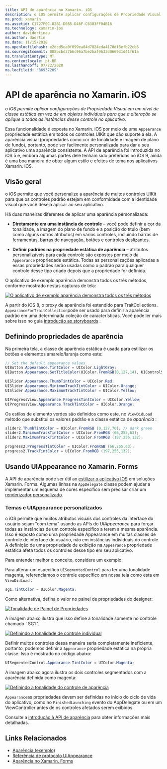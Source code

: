 ```yaml
---
title: API de aparência no Xamarin. iOS
description: o iOS permite aplicar configurações de Propriedade Visual em um nível de classe estática em vez de em objetos individuais para que a alteração se aplique a todas as instâncias desse controle no aplicativo.
ms.prod: xamarin
ms.assetid: C1727F0C-82B1-D085-D46F-C6383FF04B16
ms.technology: xamarin-ios
author: davidortinau
ms.author: daortin
ms.date: 11/15/2018
ms.openlocfilehash: e2dcd5ea0f099ea84d7824eda4170df8efb22cb6
ms.sourcegitcommit: 008bcbd37b6c96a7be2baf0633d066931d41f61a
ms.translationtype: MT
ms.contentlocale: pt-BR
ms.lasthandoff: 07/22/2020
ms.locfileid: "86937209"
---
```

# <a name="appearance-api-in-xamarinios"></a>API de aparência no Xamarin. iOS

_o iOS permite aplicar configurações de Propriedade Visual em um nível de classe estática em vez de em objetos individuais para que a alteração se aplique a todas as instâncias desse controle no aplicativo._

Essa funcionalidade é exposta no Xamarin. iOS por meio de uma `Appearance` propriedade estática em todos os controles UIKit que dão suporte a ela. A aparência visual (propriedades como cor de tonalidade e imagem de plano de fundo), portanto, pode ser facilmente personalizada para dar a seu aplicativo uma aparência consistente. A API de aparência foi introduzida no iOS 5 e, embora algumas partes dele tenham sido preteridas no iOS 9, ainda é uma boa maneira de obter algum estilo e efeitos de tema nos aplicativos Xamarin. iOS.

## <a name="overview"></a>Visão geral

o iOS permite que você personalize a aparência de muitos controles UIKit para que os controles padrão estejam em conformidade com a identidade visual que você deseja aplicar ao seu aplicativo.

Há duas maneiras diferentes de aplicar uma aparência personalizada:

- **Diretamente em uma instância de controle** – você pode definir a cor da tonalidade, a imagem do plano de fundo e a posição do título (bem como alguns outros atributos) em vários controles, incluindo barras de ferramentas, barras de navegação, botões e controles deslizantes.

- **Definir padrões na propriedade estática de aparência** – atributos personalizáveis para cada controle são expostos por meio da `Appearance` propriedade estática. Todas as personalizações aplicadas a essas propriedades serão usadas como o padrão para qualquer controle desse tipo criado depois que a propriedade for definida.

O aplicativo de exemplo aparência demonstra todos os três métodos, conforme mostrado nestas capturas de tela:

[![O aplicativo de exemplo aparência demonstra todos os três métodos](introduction-to-the-appearance-api-images/appearance01-sml.png)](introduction-to-the-appearance-api-images/appearance01.png#lightbox)

A partir do iOS 8, o proxy de aparência foi estendido para TraitCollections.
 `AppearanceForTraitCollection`pode ser usado para definir a aparência padrão em uma determinada coleção de características. Você pode ler mais sobre isso no guia [introdução ao storyboards](~/ios/user-interface/storyboards/unified-storyboards.md) .

## <a name="setting-appearance-properties"></a>Definindo propriedades de aparência

Na primeira tela, a classe de aparência estática é usada para estilizar os botões e elementos amarelo/laranja como este:

```csharp
// Set the default appearance values
UIButton.Appearance.TintColor = UIColor.LightGray;
UIButton.Appearance.SetTitleColor(UIColor.FromRGB(0,127,14), UIControlState.Normal);

UISlider.Appearance.ThumbTintColor = UIColor.Red;
UISlider.Appearance.MinimumTrackTintColor = UIColor.Orange;
UISlider.Appearance.MaximumTrackTintColor = UIColor.Yellow;

UIProgressView.Appearance.ProgressTintColor = UIColor.Yellow;
UIProgressView.Appearance.TrackTintColor = UIColor.Orange;
```

Os estilos de elemento verdes são definidos como este, no `ViewDidLoad` método que substitui os valores padrão e a classe estática de *aparência* :

```csharp
slider2.ThumbTintColor = UIColor.FromRGB (0,127,70); // dark green
slider2.MinimumTrackTintColor = UIColor.FromRGB (66,255,63);
slider2.MaximumTrackTintColor = UIColor.FromRGB (197,255,132);
```

```csharp
progress2.ProgressTintColor = UIColor.FromRGB (66,255,63);
progress2.TrackTintColor = UIColor.FromRGB (197,255,132);
```

## <a name="using-uiappearance-in-xamarinforms"></a>Usando UIAppearance no Xamarin. Forms

A API de aparência pode ser útil ao [estilizar o aplicativo IOS](~/xamarin-forms/platform/ios/formatting.md#uiappearance-api) em soluções Xamarin. Forms. Algumas linhas na `AppDelegate` classe podem ajudar a implementar um esquema de cores específico sem precisar criar um [renderizador personalizado](~/xamarin-forms/app-fundamentals/custom-renderer/index.md).

### <a name="custom-themes-and-uiappearance"></a>Temas e UIAppearance personalizados

o iOS permite que muitos atributos visuais dos controles da interface do usuário sejam "com tema" usando as APIs do *UIAppearance* para forçar todas as instâncias de um controle específico a terem a mesma aparência. Isso é exposto como uma propriedade Appearance em muitas classes de controle de interface do usuário, não em instâncias individuais do controle. A definição de uma propriedade de exibição na `Appearance` propriedade estática afeta todos os controles desse tipo em seu aplicativo.

Para entender melhor o conceito, considere um exemplo.

Para alterar um específico `UISegmentedControl` para ter uma tonalidade magenta, referenciamos o controle específico em nossa tela como esta em `ViewDidLoad` :

```csharp
sg1.TintColor = UIColor.Magenta;
```

Como alternativa, defina o valor no painel de propriedades do designer:

[![Tonalidade de Painel de Propriedades](introduction-to-the-appearance-api-images/propertiespadtint.png)](introduction-to-the-appearance-api-images/propertiespadtint.png#lightbox)

A imagem abaixo ilustra que isso define a tonalidade somente no controle chamado ' SG1 '.

[![Definindo a tonalidade de controle individual](introduction-to-the-appearance-api-images/image53.png)](introduction-to-the-appearance-api-images/image53.png#lightbox)

Definir muitos controles dessa maneira seria completamente ineficiente, portanto, podemos definir a `Appearance` propriedade estática na própria classe. Isso é mostrado no código abaixo:

```csharp
UISegmentedControl.Appearance.TintColor = UIColor.Magenta;
```

A imagem abaixo agora ilustra os dois controles segmentados com a aparência definida como magenta:

[![Definindo a tonalidade do controle de aparência](introduction-to-the-appearance-api-images/image54.png)](introduction-to-the-appearance-api-images/image54.png#lightbox)

`Appearance`as propriedades devem ser definidas no início do ciclo de vida do aplicativo, como no `FinishedLaunching` evento do AppDelegate ou em um ViewController antes de os controles afetados serem exibidos.

Consulte a [introdução à API de aparência](~/ios/user-interface/ios-ui/introduction-to-the-appearance-api.md) para obter informações mais detalhadas.

## <a name="related-links"></a>Links Relacionados

- [Aparência (exemplo)](https://docs.microsoft.com/samples/xamarin/ios-samples/appearance)
- [Referência de protocolo UIAppearance](https://developer.apple.com/library/ios/documentation/UIKit/Reference/UIAppearance_Protocol/)
- [Aparência no Xamarin. Forms](~/xamarin-forms/platform/ios/formatting.md#uiappearance-api)
